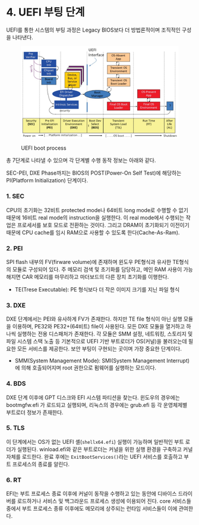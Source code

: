 # 4. UEFI 부팅 단계

UEFI를 통한 시스템의 부팅 과정은 Legacy BIOS보다 더 방법론적이며 조직적인 구성을 나타낸다.

<figure><img src="../.gitbook/assets/image (1).png" alt=""><figcaption><p>UEFI boot process</p></figcaption></figure>

총 7단계로 나타낼 수 있으며 각 단계별 수행 동작 정보는 아래와 같다.

SEC-PEI, DXE Phase까지는 BIOS의 POST(Power-On Self Test)에 해당하는 PI(Platform Initialization) 단계이다.

### 1. **SEC**

CPU의 초기화는 32비트 protected mode나 64비트 long mode로 수행할 수 없기 때문에 16비트 real mode의 instruction을 실행한다. 이 real mode에서 수행되는 작업은 프로세서를 보호 모드로 전환하는 것이다. 그리고 DRAM이 초기화되기 이전이기 때문에 CPU cache를 임시 RAM으로 사용할 수 있도록 한다(Cache-As-Ram).

### 2. **PEI**

SPI flash 내부의 FV(firware volume)에 존재하며 윈도우 PE형식과 유사한 TE형식의 모듈로 구성되어 있다. 주 메모리 검색 및 초기화를 담당하고, 메인 RAM 사용이 가능해지면 CAR 메모리를 마무리하고 마더보드의 다른 장치 초기화를 이행한다.

* TE(Trese Executable): PE 형식보다 더 작은 이미지 크기를 지닌 파일 형식

### 3. **DXE**

DXE 단계에서는 PEI와 유사하게 FV가 존재한다. 하지만 TE file 형식이 아닌 실행 모듈을 이용하며, PE32와 PE32+(64비트) file이 사용된다. 모든 DXE 모듈을 열거하고 하나씩 실행하는 전용 디스패처가 존재한다. 각 모듈은 SMM 설정, 네트워킹, 스토리지 및 파일 시스템 스택 노출 등 기본적으로 UEFI 기반 부트로더가 OS(커널)을 불러오는데 필요한 모든 서비스를 제공한다. 보안 부팅이 구현되는 곳이며 가장 중요한 단계이다.

* SMM(System Management Mode): SMI(System Management Interrupt)에 의해 호출되어지며 root 권한으로 펌웨어를 실행하는 모드이다.

### 4. **BDS**

DXE 단계 이후에 GPT 디스크와 EFI 시스템 파티션을 찾는다. 윈도우의 경우에는 bootmgfw.efi 가 로드되고 실행되며, 리눅스의 경우에는 grub.efi 등 각 운영체제별 부트로더 정보가 존재한다.

### 5. **TLS**

이 단계에서는 OS가 없는 UEFI 셸(`shellx64.efi`) 실행이 가능하며 일반적인 부트 로더가 실행된다. winload.efi와 같은 부트로더는 커널을 위한 실행 환경을 구축하고 커널 자체를 로드한다. 완료 후에는 `ExitBootServices()`라는 UEFI 서비스를 호출하고 부트 프로세스의 종료를 알린다.

### 6. RT

EFI는 부트 프로세스 종료 이후에 커널이 동작을 수행하고 있는 동안에 디바이스 드라이버를 로드하거나 서비스 및 백그라운드 프로세스 생성에 이용되어 진다. core 서비스들 중에서 부트 프로세스 종류 이후에도 메모리에 상주되는 런타임 서비스들이 이에 관여한다.
